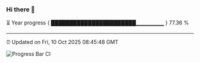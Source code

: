 ### Hi there 👋

⏳ Year progress { ███████████████████████▁▁▁▁▁▁▁ } 77.36 %

---

⏰ Updated on Fri, 10 Oct 2025 08:45:48 GMT

![Progress Bar CI](https://github.com/IshwaranRudhara/GIT-ACTION/workflows/Progress%20Bar%20CI/badge.svg)
